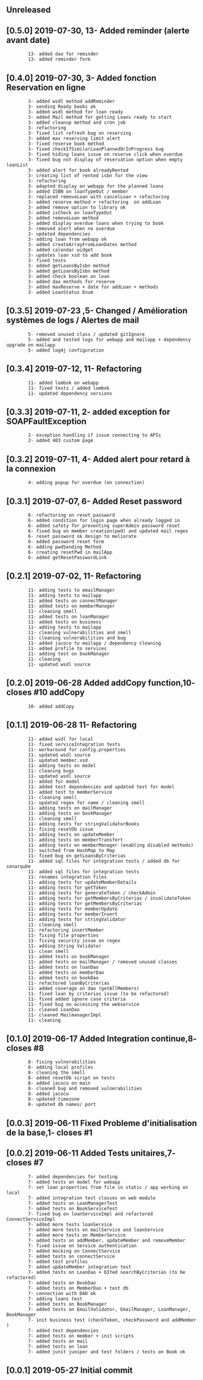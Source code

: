 ## Unreleased


## [0.5.0] 2019-07-30, 13- Added reminder (alerte avant date)
			13- added dao for reminder
			13- added reminder form

## [0.4.0] 2019-07-30, 3- Added fonction Reservation en ligne
			3- added wsdl method addReminder
			3- sending Ready books ok
			3- added wsdl method for loan ready
			3- added Mail method for getting Loans ready to start
			3- added cleanup method and cron job
			3- refactoring
			3- fixed list refresh bug on reserving
			3- added max reserving limit alert
			3- fixed reserve book method
			3- fixed checkIfSimilarLoanPlannedOrInProgress bug
			3- fixed hiding loans issue on reserve click when overdue
			3- fixed bug not display of reservation option when empty loanList
			3- added alert for book alreadyRented
			3- creating list of rented isbn for the view
			3- refactoring
			3- adapted display on webapp for the planned loans
			3- added ISBN on loanTypeOut / member
			3- replaced removeLoan with cancelLoan + refactoring
			3- added reserve method + refactoring  on addLoan
			3- added remove option to library ok
			3- added isCheck on loanTypeOut
			3- added removeLoan method
			3- added display overdue loans when trying to book
			3- removed alert when no overdue
			3- updated dependencies
			3- adding loan from webapp ok
			3- added createArrayFromLoanDates method
			3- added calendar widget
			3- updates loan xsd to add book
			3- fixed tests
			3- added getLoansByIsbn method
			3- added getLoansByIsbn method
			3- added check boolean on loan
			3- added dao methods for reserve
			3- added maxReserve + date for addLoan + methods
			3- added LoanStatus Enum

## [0.3.5] 2019-07-23 ,5- Changed  / Amélioration systèmes de logs / Alertes de mail
			5- removed unused class / updated gitIgnore
			5- added and tested logs for webapp and mailapp + dependency upgrade on mailapp
			5- added log4j configuration

## [0.3.4] 2019-07-12, 11- Refactoring
			11- added lombok on webapp
			11- fixed tests / added lombok
			11- updated dependency versions

## [0.3.3] 2019-07-11, 2- added exception for SOAPFaultException
			2- exception handling if issue connecting to APIs
			2- added 403 custom page

## [0.3.2] 2019-07-11, 4- Added alert pour retard à la connexion
			4- adding popup for overdue (on connection)


## [0.3.1] 2019-07-07, 6- Added Reset password
			6- refactoring on reset password
			6- added condition for login page when already logged in
			6- added safety for preventing superAdmin password reset
			6- fixed bug on member creation(pwd) and updated mail regex
			6- reset password ok design to meliorate
			6- added password reset form
			6- adding pwdSending Method
			6- creating resetPwd in mailApp
			6- added getResetPasswordLink

## [0.2.1] 2019-07-02, 11- Refactoring
			11- adding tests to emailManager
			11- adding tests to mailapp
			11- added tests on connectManager
			11- added tests on memberManager
			11- cleaning smell
			11- added tests on loanManager
			11- added tests on business
			11- adding tests to mailapp
			11- cleaning vulnerabilities and smell
			11- cleaning vulnerabilities and bug
			11- added jacoco to mailapp / dependency cleaning
			11- added profile to services
			11- adding test on bookManager
			11- cleaning
			11- updated wsdl source

## [0.2.0] 2019-06-28 Added addCopy function,10- closes #10 addCopy
			10- added addCopy

## [0.1.1] 2019-06-28 11- Refactoring
			11- added wsdl for local
			11- fixed serviceIntegration tests
			11- workaround for config.properties
			11- updated wsdl source
			11- updated member.xsd
			11- adding tests on model
			11- cleaning bugs
			11- updated wsdl source
			11- added for model
			11- added test dependencies and updated test for model
			11- added test to memberService
			11- cleaning smell
			11- updated regex for name / cleaning smell
			11- adding tests on mailManager
			11- adding tests on bookManager
			11- cleaning smell
			11- adding tests for stringValidatorBooks
			11- fixing resetDb issue
			11- adding tests on updateMember
			11- adding tests on memberTransfert
			11- adding tests on memberManager (enabling disabled methods)
			11- switched from HashMap to Map
			11- fixed bug on getLoansByCriterias
			11- added sql files for integration tests / added db for sonarqube
			11- added sql files for integration tests
			11- renames integration files
			11- adding tests for updateMemberDetails
			11- adding tests for getToken
			11- adding tests for generateToken / checkAdmin
			11- adding tests for getMembersByCriterias / invalidateToken
			11- adding tests for getMembersByCriterias
			11- adding tests for memberUpdate
			11- adding tests for memberInsert
			11- adding tests for stringValidator
			11- cleaning smell
			11- refactoring insertMember
			11- fixing file properties
			11- fixing security issue on regex
			11- adding String Validator
			11- clean smell
			11- added tests on bookManager
			11- added tests on mailManager / removed unused classes
			11- added tests on loanDao
			11- added tests on memberDao
			11- added tests on bookDao
			11- refactored loanByCriterias
			11- added coverage on dao (getAllMembers)
			11- fixed loan by criterias issue (to be refactored)
			11- fixed added ignore case criteria
			11- fixed bug on accessing the webservice
			11- cleaned LoanDao
			11- cleaned MailmanagerImpl
			11- cleaning

## [0.1.0] 2019-06-17 Added Integration continue,8- closes #8
			8- fixing vulnerabilities
			8- adding local profiles
			8- cleaning the smell
			8- added resetDb script on tests
			8- added jacoco on main
			8- cleaned bug and removed vulnerabilities
			8- added jacoco
			8- updated timezone
			8- updated db names/ port

## [0.0.3] 2019-06-11 Fixed Probleme d'initialisation de la base,1- closes #1

## [0.0.2] 2019-06-11 Added Tests unitaires,7- closes #7
           	7- added dependencies for testing
           	7- added tests on model for webapp
           	7- set loan properties from file in static / app working on local
           	7- added integration test classes on web module
           	7- added tests on LoanManagerTest
           	7- added tests on BookServiceTest
           	7- fixed bug on loanServiceImpl and refactored ConnectServiceImpl
           	7- added more tests loanService
           	7- added more tests on mailService and loanService
           	7- added more tests on MemberService
           	7- added tests on addMember, updateMember and removeMember
           	7- fixed issue on Service authentication
           	7- added mocking on ConnectService
           	7- added tests on connectService
           	7- added test profiles
           	7- added updateMember integration test
           	7- added tests on LoanDao + DIYed searchByCriterias (to be refactored)
           	7- added tests on BookDao
           	7- added tests on MemberDao + test db
           	7- connection with DAO ok
           	7- adding loans test
           	7- added tests on BookManager
           	7- added tests on EmailValidator, EmailManager, LoanManager, BookManager
           	7- init business test (checkToken, checkPassword and addMember )
           	7- added test dependencies
           	7- added tests on member + init scripts
           	7- added tests on mail
           	7- added tests on loan
           	7- added junit juniper and test folders / tests on Book ok

## [0.0.1] 2019-05-27 Initial commit